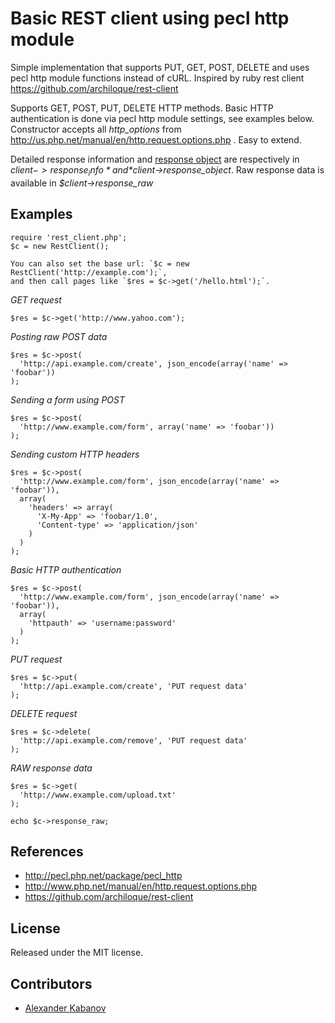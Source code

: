 Basic REST client using pecl http module
========================================

Simple implementation that supports PUT, GET, POST, DELETE and uses pecl
http module functions instead of cURL. Inspired by ruby rest client https://github.com/archiloque/rest-client

Supports GET, POST, PUT, DELETE HTTP methods. Basic HTTP authentication is done via
pecl http module settings, see examples below. Constructor accepts all *http_options*
from http://us.php.net/manual/en/http.request.options.php . Easy to extend.

Detailed response information and [response object](http://us.php.net/manual/en/class.httpresponse.php)
are respectively in *$client->response_info* and *$client->response_object*.
Raw response data is available in *$client->response_raw*

Examples
--------

    require 'rest_client.php';
    $c = new RestClient();

    You can also set the base url: `$c = new RestClient('http://example.com');`,
    and then call pages like `$res = $c->get('/hello.html');`.

*GET request*

    $res = $c->get('http://www.yahoo.com');

*Posting raw POST data*

    $res = $c->post(
      'http://api.example.com/create', json_encode(array('name' => 'foobar'))
    );

*Sending a form using POST*

    $res = $c->post(
      'http://www.example.com/form', array('name' => 'foobar'))
    );

*Sending custom HTTP headers*

    $res = $c->post(
      'http://www.example.com/form', json_encode(array('name' => 'foobar')),
      array(
        'headers' => array(
          'X-My-App' => 'foobar/1.0',
          'Content-type' => 'application/json'
        )
      )
    );

*Basic HTTP authentication*

    $res = $c->post(
      'http://www.example.com/form', json_encode(array('name' => 'foobar')),
      array(
        'httpauth' => 'username:password'
      )
    );

*PUT request*

    $res = $c->put(
      'http://api.example.com/create', 'PUT request data'
    );
    
*DELETE request*

    $res = $c->delete(
      'http://api.example.com/remove', 'PUT request data'
    );

*RAW response data*

    $res = $c->get(
      'http://www.example.com/upload.txt'
    );

    echo $c->response_raw;

References
----------

* http://pecl.php.net/package/pecl_http
* http://www.php.net/manual/en/http.request.options.php
* https://github.com/archiloque/rest-client

License
-------

Released under the MIT license.


Contributors
------------

* [Alexander Kabanov](http://github.com/shurikk)

